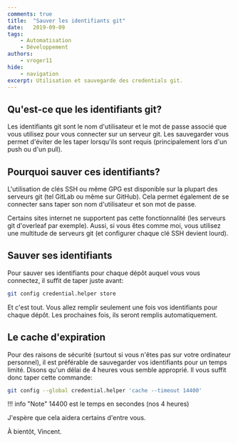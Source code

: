```yaml
---
comments: true
title:  "Sauver les identifiants git"
date:   2019-09-09
tags:
    - Automatisation
    - Développement
authors:
    - vroger11
hide:
    - navigation
excerpt: Utilisation et sauvegarde des credentials git.
---
```


## Qu'est-ce que les identifiants git?

Les identifiants git sont le nom d'utilisateur et le mot de passe associé que vous utilisez pour vous connecter sur un serveur git.
Les sauvegarder vous permet d'éviter de les taper lorsqu'ils sont requis (principalement lors d'un push ou d'un pull).

## Pourquoi sauver ces identifiants?

L'utilisation de clés SSH ou même GPG est disponible sur la plupart des serveurs git (tel GitLab ou même sur GitHub).
Cela permet également de se connecter sans taper son nom d'utilisateur et son mot de passe.

Certains sites internet ne supportent pas cette fonctionnalité (les serveurs git d'overleaf par exemple).
Aussi, si vous êtes comme moi, vous utilisez une multitude de serveurs git (et configurer chaque clé SSH devient lourd).

## Sauver ses identifiants

Pour sauver ses identifiants pour chaque dépôt auquel vous vous connectez, il suffit de taper juste avant:

```bash
git config credential.helper store
```

Et c'est tout.
Vous allez remplir seulement une fois vos identifiants pour chaque dépôt.
Les prochaines fois, ils seront remplis automatiquement.

## Le cache d'expiration

Pour des raisons de sécurité (surtout si vous n'êtes pas sur votre ordinateur personnel), il est préférable de sauvegarder vos identifiants pour un temps limité.
Disons qu'un délai de 4 heures vous semble approprié.
Il vous suffit donc taper cette commande:

```bash
git config --global credential.helper 'cache --timeout 14400'
```

!!! info "Note"
    14400 est le temps en secondes (nos 4 heures)

J'espère que cela aidera certains d'entre vous.

À bientôt, Vincent.
